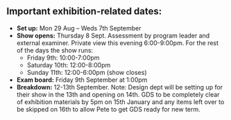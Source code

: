 ## Important exhibition-related dates:
* __Set up:__ Mon 29 Aug – Weds 7th September
* __Show opens:__ Thursday 8 Sept. Assessment by program leader and external examiner. Private view this evening 6:00-9:00pm. For the rest of the days the show runs:
  * Friday 9th: 10:00-7:00pm
  * Saturday 10th: 12:00-8:00pm
  * Sunday 11th: 12:00-6:00pm (show closes)
* __Exam board:__ Friday 9th September at 1:00pm
* __Breakdown:__ 12-13th September. Note: Design dept will be setting up for their show in the 13th and opening on 14th. GDS to be completely clear of exhibition materials by 5pm on 15th January and any items left over to be skipped on 16th to allow Pete to get GDS ready for new term.